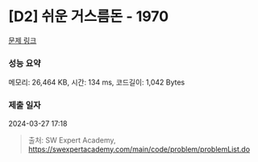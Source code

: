 # [D2] 쉬운 거스름돈 - 1970 

[문제 링크](https://swexpertacademy.com/main/code/problem/problemDetail.do?contestProbId=AV5PsIl6AXIDFAUq) 

### 성능 요약

메모리: 26,464 KB, 시간: 134 ms, 코드길이: 1,042 Bytes

### 제출 일자

2024-03-27 17:18



> 출처: SW Expert Academy, https://swexpertacademy.com/main/code/problem/problemList.do